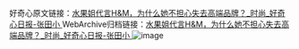 好奇心原文链接：[水果姐代言H&M，为什么她不担心失去高端品牌？_时尚_好奇心日报-张田小 ](https://www.qdaily.com/articles/12296.html)
WebArchive归档链接：[水果姐代言H&M，为什么她不担心失去高端品牌？_时尚_好奇心日报-张田小 ](http://web.archive.org/web/20190623172213/https://www.qdaily.com/articles/12296.html)
![image](http://ww3.sinaimg.cn/large/007d5XDply1g3wjd01uefj30u04h2b29)